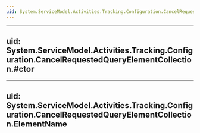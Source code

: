 ```yaml
---
uid: System.ServiceModel.Activities.Tracking.Configuration.CancelRequestedQueryElementCollection
---
```


---
uid: System.ServiceModel.Activities.Tracking.Configuration.CancelRequestedQueryElementCollection.#ctor
---

---
uid: System.ServiceModel.Activities.Tracking.Configuration.CancelRequestedQueryElementCollection.ElementName
---
